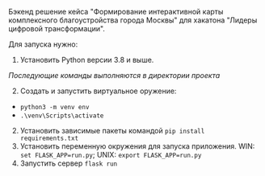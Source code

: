 Бэкенд решение кейса "Формирование интерактивной карты комплексного благоустройства города Москвы" для хакатона "Лидеры цифровой трансформации".

Для запуска нужно: 
1. Установить Python версии 3.8 и выше.

*Последующие команды выполняются в директории проекта*

2. Создать и запустить виртуальное оружение:
  - ```python3 -m venv env```
  - ```.\venv\Scripts\activate```
2. Установить зависимые пакеты командой ```pip install requirements.txt```
3. Установить переменную окружения для запуска приложения. WIN: ```set FLASK_APP=run.py```; UNIX: ```export FLASK_APP=run.py```
4. Запустить сервер ```flask run```
